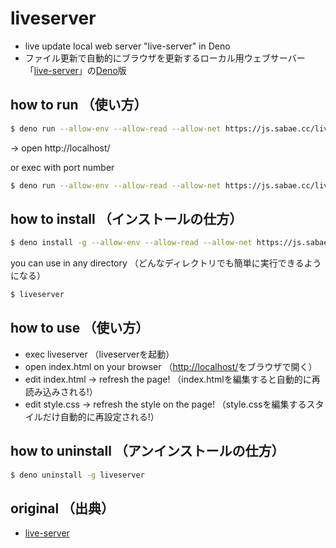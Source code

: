 # liveserver

- live update local web server "live-server" in Deno
- ファイル更新で自動的にブラウザを更新するローカル用ウェブサーバー「[live-server](https://github.com/tapio/live-server)」の[Deno](https://deno.land/)版

## how to run （使い方）

```sh
$ deno run --allow-env --allow-read --allow-net https://js.sabae.cc/liveserver.js
```
→ open http://localhost/

or exec with port number
```sh
$ deno run --allow-env --allow-read --allow-net https://js.sabae.cc/liveserver.js 8888
```

## how to install （インストールの仕方）

```sh
$ deno install -g --allow-env --allow-read --allow-net https://js.sabae.cc/liveserver.js
```
you can use in any directory （どんなディレクトリでも簡単に実行できるようになる）
```sh
$ liveserver
```

## how to use （使い方）

- exec liveserver （liveserverを起動）
- open index.html on your browser （[http://localhost/](http://localhost/)をブラウザで開く）
- edit index.html → refresh the page! （index.htmlを編集すると自動的に再読み込みされる!）
- edit style.css → refresh the style on the page! （style.cssを編集するスタイルだけ自動的に再設定される!）

## how to uninstall （アンインストールの仕方）

```sh
$ deno uninstall -g liveserver
```

## original （出典）

- [live-server](https://github.com/tapio/live-server)
